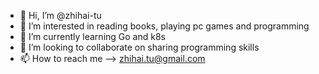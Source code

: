 - 👋 Hi, I’m @zhihai-tu
- 👀 I’m interested in reading books, playing pc games and programming
- 🌱 I’m currently learning Go and k8s
- 💞️ I’m looking to collaborate on sharing programming skills
- 📫 How to reach me ——>  zhihai.tu@gmail.com

<!---
zhihai-tu/zhihai-tu is a ✨ special ✨ repository because its `README.md` (this file) appears on your GitHub profile.
You can click the Preview link to take a look at your changes.
--->
